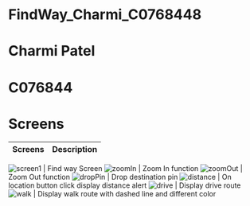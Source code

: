 # FindWay_Charmi_C0768448

# Charmi Patel

# C076844
# Screens

Screens | Description
--- | ---

<img src="https://s7.gifyu.com/images/screen1.png" alt="screen1" border="0"> | Find way Screen 
<img src="https://s7.gifyu.com/images/zoomIn.png" alt="zoomIn" border="0"> | Zoom In function
<img src="https://s7.gifyu.com/images/zoomOut.png" alt="zoomOut" border="0"> | Zoom Out function 
<img src="https://s7.gifyu.com/images/dropPin.png" alt="dropPin" border="0"> | Drop destination pin
<img src="https://s7.gifyu.com/images/distance.png" alt="distance" border="0"> | On location button click display distance alert
<img src="https://s7.gifyu.com/images/drive.png" alt="drive" border="0"> |  Display drive route
<img src="https://s7.gifyu.com/images/walkfc09ed3ba17ad6b2.png" alt="walk" border="0"> | Display walk route with dashed line and different color
